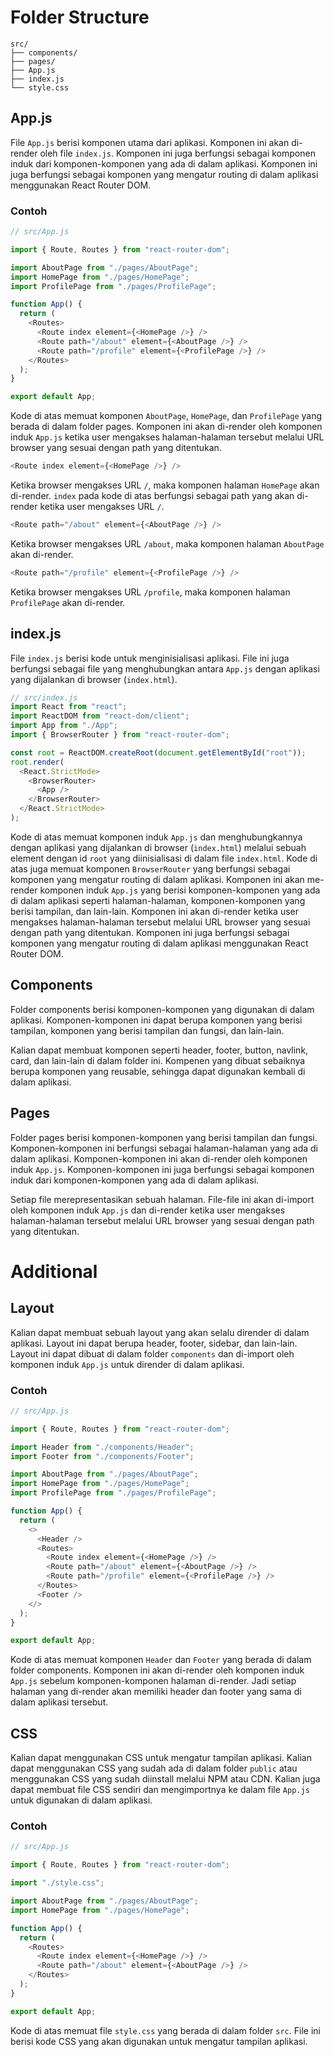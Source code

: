 # Folder Structure

```
src/
├── components/
├── pages/
├── App.js
├── index.js
└── style.css
```

## App.js

File `App.js` berisi komponen utama dari aplikasi. Komponen ini akan di-render oleh file `index.js`. Komponen ini juga berfungsi sebagai komponen induk dari komponen-komponen yang ada di dalam aplikasi. Komponen ini juga berfungsi sebagai komponen yang mengatur routing di dalam aplikasi menggunakan React Router DOM.

### Contoh

```js
// src/App.js

import { Route, Routes } from "react-router-dom";

import AboutPage from "./pages/AboutPage";
import HomePage from "./pages/HomePage";
import ProfilePage from "./pages/ProfilePage";

function App() {
  return (
    <Routes>
      <Route index element={<HomePage />} />
      <Route path="/about" element={<AboutPage />} />
      <Route path="/profile" element={<ProfilePage />} />
    </Routes>
  );
}

export default App;
```

Kode di atas memuat komponen `AboutPage`, `HomePage`, dan `ProfilePage` yang berada di dalam folder pages. Komponen ini akan di-render oleh komponen induk `App.js` ketika user mengakses halaman-halaman tersebut melalui URL browser yang sesuai dengan path yang ditentukan.

```js
<Route index element={<HomePage />} />
```

Ketika browser mengakses URL `/`, maka komponen halaman `HomePage` akan di-render. `index` pada kode di atas berfungsi sebagai path yang akan di-render ketika user mengakses URL `/`.

```js
<Route path="/about" element={<AboutPage />} />
```

Ketika browser mengakses URL `/about`, maka komponen halaman `AboutPage` akan di-render.

```js
<Route path="/profile" element={<ProfilePage />} />
```

Ketika browser mengakses URL `/profile`, maka komponen halaman `ProfilePage` akan di-render.

## index.js

File `index.js` berisi kode untuk menginisialisasi aplikasi. File ini juga berfungsi sebagai file yang menghubungkan antara `App.js` dengan aplikasi yang dijalankan di browser (`index.html`).

```js
// src/index.js
import React from "react";
import ReactDOM from "react-dom/client";
import App from "./App";
import { BrowserRouter } from "react-router-dom";

const root = ReactDOM.createRoot(document.getElementById("root"));
root.render(
  <React.StrictMode>
    <BrowserRouter>
      <App />
    </BrowserRouter>
  </React.StrictMode>
);
```

Kode di atas memuat komponen induk `App.js` dan menghubungkannya dengan aplikasi yang dijalankan di browser (`index.html`) melalui sebuah element dengan id `root` yang diinisialisasi di dalam file `index.html`. Kode di atas juga memuat komponen `BrowserRouter` yang berfungsi sebagai komponen yang mengatur routing di dalam aplikasi. Komponen ini akan me-render komponen induk `App.js` yang berisi komponen-komponen yang ada di dalam aplikasi seperti halaman-halaman, komponen-komponen yang berisi tampilan, dan lain-lain. Komponen ini akan di-render ketika user mengakses halaman-halaman tersebut melalui URL browser yang sesuai dengan path yang ditentukan. Komponen ini juga berfungsi sebagai komponen yang mengatur routing di dalam aplikasi menggunakan React Router DOM.

## Components

Folder components berisi komponen-komponen yang digunakan di dalam aplikasi. Komponen-komponen ini dapat berupa komponen yang berisi tampilan, komponen yang berisi tampilan dan fungsi, dan lain-lain.

Kalian dapat membuat komponen seperti header, footer, button, navlink, card, dan lain-lain di dalam folder ini. Kompenen yang dibuat sebaiknya berupa komponen yang reusable, sehingga dapat digunakan kembali di dalam aplikasi.

## Pages

Folder pages berisi komponen-komponen yang berisi tampilan dan fungsi. Komponen-komponen ini berfungsi sebagai halaman-halaman yang ada di dalam aplikasi. Komponen-komponen ini akan di-render oleh komponen induk `App.js`. Komponen-komponen ini juga berfungsi sebagai komponen induk dari komponen-komponen yang ada di dalam aplikasi.

Setiap file merepresentasikan sebuah halaman. File-file ini akan di-import oleh komponen induk `App.js` dan di-render ketika user mengakses halaman-halaman tersebut melalui URL browser yang sesuai dengan path yang ditentukan.

# Additional

## Layout

Kalian dapat membuat sebuah layout yang akan selalu dirender di dalam aplikasi. Layout ini dapat berupa header, footer, sidebar, dan lain-lain. Layout ini dapat dibuat di dalam folder `components` dan di-import oleh komponen induk `App.js` untuk dirender di dalam aplikasi.

### Contoh

```js
// src/App.js

import { Route, Routes } from "react-router-dom";

import Header from "./components/Header";
import Footer from "./components/Footer";

import AboutPage from "./pages/AboutPage";
import HomePage from "./pages/HomePage";
import ProfilePage from "./pages/ProfilePage";

function App() {
  return (
    <>
      <Header />
      <Routes>
        <Route index element={<HomePage />} />
        <Route path="/about" element={<AboutPage />} />
        <Route path="/profile" element={<ProfilePage />} />
      </Routes>
      <Footer />
    </>
  );
}

export default App;
```

Kode di atas memuat komponen `Header` dan `Footer` yang berada di dalam folder components. Komponen ini akan di-render oleh komponen induk `App.js` sebelum komponen-komponen halaman di-render. Jadi setiap halaman yang di-render akan memiliki header dan footer yang sama di dalam aplikasi tersebut.

## CSS

Kalian dapat menggunakan CSS untuk mengatur tampilan aplikasi. Kalian dapat menggunakan CSS yang sudah ada di dalam folder `public` atau menggunakan CSS yang sudah diinstall melalui NPM atau CDN. Kalian juga dapat membuat file CSS sendiri dan mengimportnya ke dalam file `App.js` untuk digunakan di dalam aplikasi.

### Contoh

```js
// src/App.js

import { Route, Routes } from "react-router-dom";

import "./style.css";

import AboutPage from "./pages/AboutPage";
import HomePage from "./pages/HomePage";

function App() {
  return (
    <Routes>
      <Route index element={<HomePage />} />
      <Route path="/about" element={<AboutPage />} />
    </Routes>
  );
}

export default App;
```

Kode di atas memuat file `style.css` yang berada di dalam folder `src`. File ini berisi kode CSS yang akan digunakan untuk mengatur tampilan aplikasi.
